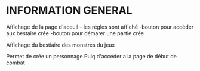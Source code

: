 # INFORMATION GENERAL #

Affichage de la page d'aceuil
    - les régles sont affiché 
    -bouton pour accéder aux bestaire crée
    -bouton pour démarer une partie crée

Affichage du bestiaire des monstres du jeux

Permet de crée un personnage
Puiq d'accéder a la page de début de combat
